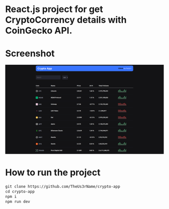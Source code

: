 # React.js project for get CryptoCorrency details with CoinGecko API.

# Screenshot
![Screenshot](screenshots/crypto-app.png)

# How to run the project

```
git clone https://github.com/TheUs3rName/crypto-app
cd crypto-app
npm i
npm run dev
```

